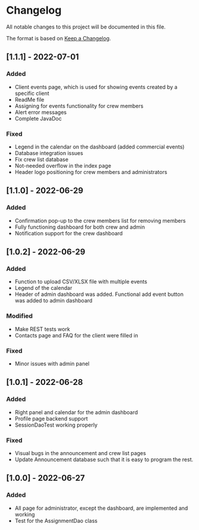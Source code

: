 # Changelog
All notable changes to this project will be documented in this file.

The format is based on [Keep a Changelog](https://keepachangelog.com/en/1.0.0/).


## [1.1.1] - 2022-07-01
### Added
 - Client events page, which is used for showing events created by a specific client 
 - ReadMe file
 - Assigning for events functionality for crew members
 - Alert error messages
 - Complete JavaDoc
### Fixed 
 - Legend in the calendar on the dashboard (added commercial events)
 - Database integration issues 
 - Fix crew list database
 - Not-needed overflow in the index page
 - Header logo positioning for crew members and administrators

## [1.1.0] - 2022-06-29
### Added
 - Confirmation pop-up to the crew members list for removing members
 - Fully functioning dashboard for both crew and admin
 - Notification support for the crew dashboard

## [1.0.2] - 2022-06-29
### Added
 - Function to upload CSV/XLSX file with multiple events
 - Legend of the calendar
 - Header of admin dashboard was added. Functional add event button was added to admin dashboard
### Modified
 - Make REST tests work
 - Contacts page and FAQ for the client were filled in
### Fixed
 - Minor issues with admin panel

## [1.0.1] - 2022-06-28
### Added
 - Right panel and calendar for the admin dashboard
 - Profile page backend support
 - SessionDaoTest working properly 
### Fixed
 - Visual bugs in the announcement and crew list pages
 - Update Announcement database such that it is easy to program the rest.

## [1.0.0] - 2022-06-27
### Added
 - All page for administrator, except the dashboard, are implemented and working
 - Test for the AssignmentDao class 

